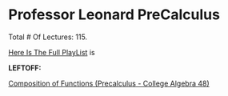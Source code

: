# Professor Leonard PreCalculus

Total # Of Lectures: 115.

[Here Is The Full PlayList](https://www.youtube.com/playlist?list=PLDesaqWTN6ESsmwELdrzhcGiRhk5DjwLP)
is

**LEFTOFF:**

[Composition of Functions (Precalculus - College Algebra 48)](https://www.youtube.com/watch?v=EsgHKmLSPVc)
